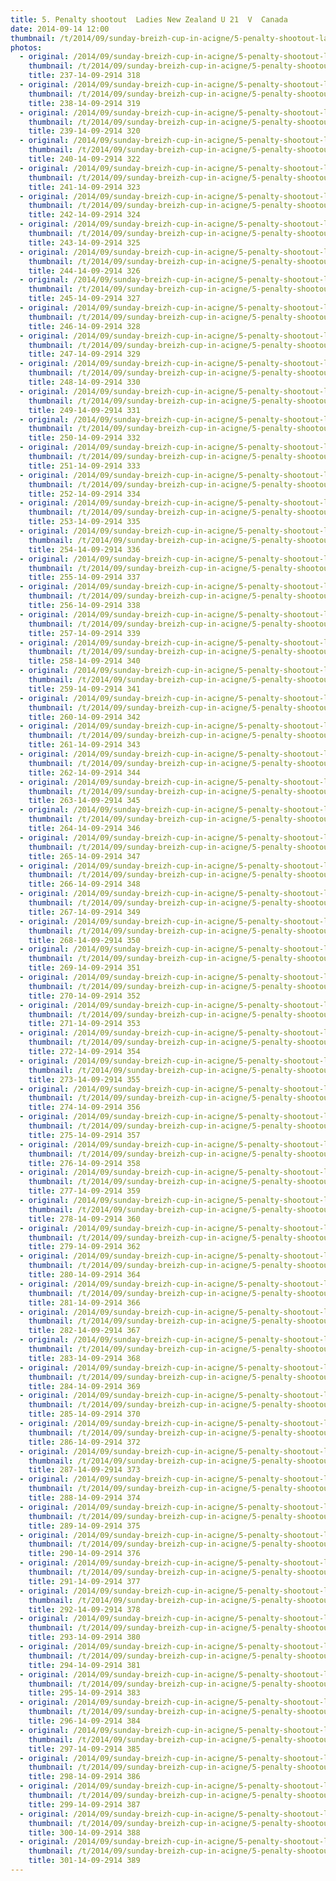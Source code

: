 ```yaml
---
title: 5. Penalty shootout  Ladies New Zealand U 21  V  Canada 
date: 2014-09-14 12:00
thumbnail: /t/2014/09/sunday-breizh-cup-in-acigne/5-penalty-shootout-ladies-new-zealand-u-21-v-canada/237-14-09-2914-318.jpg
photos:
  - original: /2014/09/sunday-breizh-cup-in-acigne/5-penalty-shootout-ladies-new-zealand-u-21-v-canada/237-14-09-2914-318.jpg
    thumbnail: /t/2014/09/sunday-breizh-cup-in-acigne/5-penalty-shootout-ladies-new-zealand-u-21-v-canada/237-14-09-2914-318.jpg
    title: 237-14-09-2914 318
  - original: /2014/09/sunday-breizh-cup-in-acigne/5-penalty-shootout-ladies-new-zealand-u-21-v-canada/238-14-09-2914-319.jpg
    thumbnail: /t/2014/09/sunday-breizh-cup-in-acigne/5-penalty-shootout-ladies-new-zealand-u-21-v-canada/238-14-09-2914-319.jpg
    title: 238-14-09-2914 319
  - original: /2014/09/sunday-breizh-cup-in-acigne/5-penalty-shootout-ladies-new-zealand-u-21-v-canada/239-14-09-2914-320.jpg
    thumbnail: /t/2014/09/sunday-breizh-cup-in-acigne/5-penalty-shootout-ladies-new-zealand-u-21-v-canada/239-14-09-2914-320.jpg
    title: 239-14-09-2914 320
  - original: /2014/09/sunday-breizh-cup-in-acigne/5-penalty-shootout-ladies-new-zealand-u-21-v-canada/240-14-09-2914-322.jpg
    thumbnail: /t/2014/09/sunday-breizh-cup-in-acigne/5-penalty-shootout-ladies-new-zealand-u-21-v-canada/240-14-09-2914-322.jpg
    title: 240-14-09-2914 322
  - original: /2014/09/sunday-breizh-cup-in-acigne/5-penalty-shootout-ladies-new-zealand-u-21-v-canada/241-14-09-2914-323.jpg
    thumbnail: /t/2014/09/sunday-breizh-cup-in-acigne/5-penalty-shootout-ladies-new-zealand-u-21-v-canada/241-14-09-2914-323.jpg
    title: 241-14-09-2914 323
  - original: /2014/09/sunday-breizh-cup-in-acigne/5-penalty-shootout-ladies-new-zealand-u-21-v-canada/242-14-09-2914-324.jpg
    thumbnail: /t/2014/09/sunday-breizh-cup-in-acigne/5-penalty-shootout-ladies-new-zealand-u-21-v-canada/242-14-09-2914-324.jpg
    title: 242-14-09-2914 324
  - original: /2014/09/sunday-breizh-cup-in-acigne/5-penalty-shootout-ladies-new-zealand-u-21-v-canada/243-14-09-2914-325.jpg
    thumbnail: /t/2014/09/sunday-breizh-cup-in-acigne/5-penalty-shootout-ladies-new-zealand-u-21-v-canada/243-14-09-2914-325.jpg
    title: 243-14-09-2914 325
  - original: /2014/09/sunday-breizh-cup-in-acigne/5-penalty-shootout-ladies-new-zealand-u-21-v-canada/244-14-09-2914-326.jpg
    thumbnail: /t/2014/09/sunday-breizh-cup-in-acigne/5-penalty-shootout-ladies-new-zealand-u-21-v-canada/244-14-09-2914-326.jpg
    title: 244-14-09-2914 326
  - original: /2014/09/sunday-breizh-cup-in-acigne/5-penalty-shootout-ladies-new-zealand-u-21-v-canada/245-14-09-2914-327.jpg
    thumbnail: /t/2014/09/sunday-breizh-cup-in-acigne/5-penalty-shootout-ladies-new-zealand-u-21-v-canada/245-14-09-2914-327.jpg
    title: 245-14-09-2914 327
  - original: /2014/09/sunday-breizh-cup-in-acigne/5-penalty-shootout-ladies-new-zealand-u-21-v-canada/246-14-09-2914-328.jpg
    thumbnail: /t/2014/09/sunday-breizh-cup-in-acigne/5-penalty-shootout-ladies-new-zealand-u-21-v-canada/246-14-09-2914-328.jpg
    title: 246-14-09-2914 328
  - original: /2014/09/sunday-breizh-cup-in-acigne/5-penalty-shootout-ladies-new-zealand-u-21-v-canada/247-14-09-2914-329.jpg
    thumbnail: /t/2014/09/sunday-breizh-cup-in-acigne/5-penalty-shootout-ladies-new-zealand-u-21-v-canada/247-14-09-2914-329.jpg
    title: 247-14-09-2914 329
  - original: /2014/09/sunday-breizh-cup-in-acigne/5-penalty-shootout-ladies-new-zealand-u-21-v-canada/248-14-09-2914-330.jpg
    thumbnail: /t/2014/09/sunday-breizh-cup-in-acigne/5-penalty-shootout-ladies-new-zealand-u-21-v-canada/248-14-09-2914-330.jpg
    title: 248-14-09-2914 330
  - original: /2014/09/sunday-breizh-cup-in-acigne/5-penalty-shootout-ladies-new-zealand-u-21-v-canada/249-14-09-2914-331.jpg
    thumbnail: /t/2014/09/sunday-breizh-cup-in-acigne/5-penalty-shootout-ladies-new-zealand-u-21-v-canada/249-14-09-2914-331.jpg
    title: 249-14-09-2914 331
  - original: /2014/09/sunday-breizh-cup-in-acigne/5-penalty-shootout-ladies-new-zealand-u-21-v-canada/250-14-09-2914-332.jpg
    thumbnail: /t/2014/09/sunday-breizh-cup-in-acigne/5-penalty-shootout-ladies-new-zealand-u-21-v-canada/250-14-09-2914-332.jpg
    title: 250-14-09-2914 332
  - original: /2014/09/sunday-breizh-cup-in-acigne/5-penalty-shootout-ladies-new-zealand-u-21-v-canada/251-14-09-2914-333.jpg
    thumbnail: /t/2014/09/sunday-breizh-cup-in-acigne/5-penalty-shootout-ladies-new-zealand-u-21-v-canada/251-14-09-2914-333.jpg
    title: 251-14-09-2914 333
  - original: /2014/09/sunday-breizh-cup-in-acigne/5-penalty-shootout-ladies-new-zealand-u-21-v-canada/252-14-09-2914-334.jpg
    thumbnail: /t/2014/09/sunday-breizh-cup-in-acigne/5-penalty-shootout-ladies-new-zealand-u-21-v-canada/252-14-09-2914-334.jpg
    title: 252-14-09-2914 334
  - original: /2014/09/sunday-breizh-cup-in-acigne/5-penalty-shootout-ladies-new-zealand-u-21-v-canada/253-14-09-2914-335.jpg
    thumbnail: /t/2014/09/sunday-breizh-cup-in-acigne/5-penalty-shootout-ladies-new-zealand-u-21-v-canada/253-14-09-2914-335.jpg
    title: 253-14-09-2914 335
  - original: /2014/09/sunday-breizh-cup-in-acigne/5-penalty-shootout-ladies-new-zealand-u-21-v-canada/254-14-09-2914-336.jpg
    thumbnail: /t/2014/09/sunday-breizh-cup-in-acigne/5-penalty-shootout-ladies-new-zealand-u-21-v-canada/254-14-09-2914-336.jpg
    title: 254-14-09-2914 336
  - original: /2014/09/sunday-breizh-cup-in-acigne/5-penalty-shootout-ladies-new-zealand-u-21-v-canada/255-14-09-2914-337.jpg
    thumbnail: /t/2014/09/sunday-breizh-cup-in-acigne/5-penalty-shootout-ladies-new-zealand-u-21-v-canada/255-14-09-2914-337.jpg
    title: 255-14-09-2914 337
  - original: /2014/09/sunday-breizh-cup-in-acigne/5-penalty-shootout-ladies-new-zealand-u-21-v-canada/256-14-09-2914-338.jpg
    thumbnail: /t/2014/09/sunday-breizh-cup-in-acigne/5-penalty-shootout-ladies-new-zealand-u-21-v-canada/256-14-09-2914-338.jpg
    title: 256-14-09-2914 338
  - original: /2014/09/sunday-breizh-cup-in-acigne/5-penalty-shootout-ladies-new-zealand-u-21-v-canada/257-14-09-2914-339.jpg
    thumbnail: /t/2014/09/sunday-breizh-cup-in-acigne/5-penalty-shootout-ladies-new-zealand-u-21-v-canada/257-14-09-2914-339.jpg
    title: 257-14-09-2914 339
  - original: /2014/09/sunday-breizh-cup-in-acigne/5-penalty-shootout-ladies-new-zealand-u-21-v-canada/258-14-09-2914-340.jpg
    thumbnail: /t/2014/09/sunday-breizh-cup-in-acigne/5-penalty-shootout-ladies-new-zealand-u-21-v-canada/258-14-09-2914-340.jpg
    title: 258-14-09-2914 340
  - original: /2014/09/sunday-breizh-cup-in-acigne/5-penalty-shootout-ladies-new-zealand-u-21-v-canada/259-14-09-2914-341.jpg
    thumbnail: /t/2014/09/sunday-breizh-cup-in-acigne/5-penalty-shootout-ladies-new-zealand-u-21-v-canada/259-14-09-2914-341.jpg
    title: 259-14-09-2914 341
  - original: /2014/09/sunday-breizh-cup-in-acigne/5-penalty-shootout-ladies-new-zealand-u-21-v-canada/260-14-09-2914-342.jpg
    thumbnail: /t/2014/09/sunday-breizh-cup-in-acigne/5-penalty-shootout-ladies-new-zealand-u-21-v-canada/260-14-09-2914-342.jpg
    title: 260-14-09-2914 342
  - original: /2014/09/sunday-breizh-cup-in-acigne/5-penalty-shootout-ladies-new-zealand-u-21-v-canada/261-14-09-2914-343.jpg
    thumbnail: /t/2014/09/sunday-breizh-cup-in-acigne/5-penalty-shootout-ladies-new-zealand-u-21-v-canada/261-14-09-2914-343.jpg
    title: 261-14-09-2914 343
  - original: /2014/09/sunday-breizh-cup-in-acigne/5-penalty-shootout-ladies-new-zealand-u-21-v-canada/262-14-09-2914-344.jpg
    thumbnail: /t/2014/09/sunday-breizh-cup-in-acigne/5-penalty-shootout-ladies-new-zealand-u-21-v-canada/262-14-09-2914-344.jpg
    title: 262-14-09-2914 344
  - original: /2014/09/sunday-breizh-cup-in-acigne/5-penalty-shootout-ladies-new-zealand-u-21-v-canada/263-14-09-2914-345.jpg
    thumbnail: /t/2014/09/sunday-breizh-cup-in-acigne/5-penalty-shootout-ladies-new-zealand-u-21-v-canada/263-14-09-2914-345.jpg
    title: 263-14-09-2914 345
  - original: /2014/09/sunday-breizh-cup-in-acigne/5-penalty-shootout-ladies-new-zealand-u-21-v-canada/264-14-09-2914-346.jpg
    thumbnail: /t/2014/09/sunday-breizh-cup-in-acigne/5-penalty-shootout-ladies-new-zealand-u-21-v-canada/264-14-09-2914-346.jpg
    title: 264-14-09-2914 346
  - original: /2014/09/sunday-breizh-cup-in-acigne/5-penalty-shootout-ladies-new-zealand-u-21-v-canada/265-14-09-2914-347.jpg
    thumbnail: /t/2014/09/sunday-breizh-cup-in-acigne/5-penalty-shootout-ladies-new-zealand-u-21-v-canada/265-14-09-2914-347.jpg
    title: 265-14-09-2914 347
  - original: /2014/09/sunday-breizh-cup-in-acigne/5-penalty-shootout-ladies-new-zealand-u-21-v-canada/266-14-09-2914-348.jpg
    thumbnail: /t/2014/09/sunday-breizh-cup-in-acigne/5-penalty-shootout-ladies-new-zealand-u-21-v-canada/266-14-09-2914-348.jpg
    title: 266-14-09-2914 348
  - original: /2014/09/sunday-breizh-cup-in-acigne/5-penalty-shootout-ladies-new-zealand-u-21-v-canada/267-14-09-2914-349.jpg
    thumbnail: /t/2014/09/sunday-breizh-cup-in-acigne/5-penalty-shootout-ladies-new-zealand-u-21-v-canada/267-14-09-2914-349.jpg
    title: 267-14-09-2914 349
  - original: /2014/09/sunday-breizh-cup-in-acigne/5-penalty-shootout-ladies-new-zealand-u-21-v-canada/268-14-09-2914-350.jpg
    thumbnail: /t/2014/09/sunday-breizh-cup-in-acigne/5-penalty-shootout-ladies-new-zealand-u-21-v-canada/268-14-09-2914-350.jpg
    title: 268-14-09-2914 350
  - original: /2014/09/sunday-breizh-cup-in-acigne/5-penalty-shootout-ladies-new-zealand-u-21-v-canada/269-14-09-2914-351.jpg
    thumbnail: /t/2014/09/sunday-breizh-cup-in-acigne/5-penalty-shootout-ladies-new-zealand-u-21-v-canada/269-14-09-2914-351.jpg
    title: 269-14-09-2914 351
  - original: /2014/09/sunday-breizh-cup-in-acigne/5-penalty-shootout-ladies-new-zealand-u-21-v-canada/270-14-09-2914-352.jpg
    thumbnail: /t/2014/09/sunday-breizh-cup-in-acigne/5-penalty-shootout-ladies-new-zealand-u-21-v-canada/270-14-09-2914-352.jpg
    title: 270-14-09-2914 352
  - original: /2014/09/sunday-breizh-cup-in-acigne/5-penalty-shootout-ladies-new-zealand-u-21-v-canada/271-14-09-2914-353.jpg
    thumbnail: /t/2014/09/sunday-breizh-cup-in-acigne/5-penalty-shootout-ladies-new-zealand-u-21-v-canada/271-14-09-2914-353.jpg
    title: 271-14-09-2914 353
  - original: /2014/09/sunday-breizh-cup-in-acigne/5-penalty-shootout-ladies-new-zealand-u-21-v-canada/272-14-09-2914-354.jpg
    thumbnail: /t/2014/09/sunday-breizh-cup-in-acigne/5-penalty-shootout-ladies-new-zealand-u-21-v-canada/272-14-09-2914-354.jpg
    title: 272-14-09-2914 354
  - original: /2014/09/sunday-breizh-cup-in-acigne/5-penalty-shootout-ladies-new-zealand-u-21-v-canada/273-14-09-2914-355.jpg
    thumbnail: /t/2014/09/sunday-breizh-cup-in-acigne/5-penalty-shootout-ladies-new-zealand-u-21-v-canada/273-14-09-2914-355.jpg
    title: 273-14-09-2914 355
  - original: /2014/09/sunday-breizh-cup-in-acigne/5-penalty-shootout-ladies-new-zealand-u-21-v-canada/274-14-09-2914-356.jpg
    thumbnail: /t/2014/09/sunday-breizh-cup-in-acigne/5-penalty-shootout-ladies-new-zealand-u-21-v-canada/274-14-09-2914-356.jpg
    title: 274-14-09-2914 356
  - original: /2014/09/sunday-breizh-cup-in-acigne/5-penalty-shootout-ladies-new-zealand-u-21-v-canada/275-14-09-2914-357.jpg
    thumbnail: /t/2014/09/sunday-breizh-cup-in-acigne/5-penalty-shootout-ladies-new-zealand-u-21-v-canada/275-14-09-2914-357.jpg
    title: 275-14-09-2914 357
  - original: /2014/09/sunday-breizh-cup-in-acigne/5-penalty-shootout-ladies-new-zealand-u-21-v-canada/276-14-09-2914-358.jpg
    thumbnail: /t/2014/09/sunday-breizh-cup-in-acigne/5-penalty-shootout-ladies-new-zealand-u-21-v-canada/276-14-09-2914-358.jpg
    title: 276-14-09-2914 358
  - original: /2014/09/sunday-breizh-cup-in-acigne/5-penalty-shootout-ladies-new-zealand-u-21-v-canada/277-14-09-2914-359.jpg
    thumbnail: /t/2014/09/sunday-breizh-cup-in-acigne/5-penalty-shootout-ladies-new-zealand-u-21-v-canada/277-14-09-2914-359.jpg
    title: 277-14-09-2914 359
  - original: /2014/09/sunday-breizh-cup-in-acigne/5-penalty-shootout-ladies-new-zealand-u-21-v-canada/278-14-09-2914-360.jpg
    thumbnail: /t/2014/09/sunday-breizh-cup-in-acigne/5-penalty-shootout-ladies-new-zealand-u-21-v-canada/278-14-09-2914-360.jpg
    title: 278-14-09-2914 360
  - original: /2014/09/sunday-breizh-cup-in-acigne/5-penalty-shootout-ladies-new-zealand-u-21-v-canada/279-14-09-2914-362.jpg
    thumbnail: /t/2014/09/sunday-breizh-cup-in-acigne/5-penalty-shootout-ladies-new-zealand-u-21-v-canada/279-14-09-2914-362.jpg
    title: 279-14-09-2914 362
  - original: /2014/09/sunday-breizh-cup-in-acigne/5-penalty-shootout-ladies-new-zealand-u-21-v-canada/280-14-09-2914-364.jpg
    thumbnail: /t/2014/09/sunday-breizh-cup-in-acigne/5-penalty-shootout-ladies-new-zealand-u-21-v-canada/280-14-09-2914-364.jpg
    title: 280-14-09-2914 364
  - original: /2014/09/sunday-breizh-cup-in-acigne/5-penalty-shootout-ladies-new-zealand-u-21-v-canada/281-14-09-2914-366.jpg
    thumbnail: /t/2014/09/sunday-breizh-cup-in-acigne/5-penalty-shootout-ladies-new-zealand-u-21-v-canada/281-14-09-2914-366.jpg
    title: 281-14-09-2914 366
  - original: /2014/09/sunday-breizh-cup-in-acigne/5-penalty-shootout-ladies-new-zealand-u-21-v-canada/282-14-09-2914-367.jpg
    thumbnail: /t/2014/09/sunday-breizh-cup-in-acigne/5-penalty-shootout-ladies-new-zealand-u-21-v-canada/282-14-09-2914-367.jpg
    title: 282-14-09-2914 367
  - original: /2014/09/sunday-breizh-cup-in-acigne/5-penalty-shootout-ladies-new-zealand-u-21-v-canada/283-14-09-2914-368.jpg
    thumbnail: /t/2014/09/sunday-breizh-cup-in-acigne/5-penalty-shootout-ladies-new-zealand-u-21-v-canada/283-14-09-2914-368.jpg
    title: 283-14-09-2914 368
  - original: /2014/09/sunday-breizh-cup-in-acigne/5-penalty-shootout-ladies-new-zealand-u-21-v-canada/284-14-09-2914-369.jpg
    thumbnail: /t/2014/09/sunday-breizh-cup-in-acigne/5-penalty-shootout-ladies-new-zealand-u-21-v-canada/284-14-09-2914-369.jpg
    title: 284-14-09-2914 369
  - original: /2014/09/sunday-breizh-cup-in-acigne/5-penalty-shootout-ladies-new-zealand-u-21-v-canada/285-14-09-2914-370.jpg
    thumbnail: /t/2014/09/sunday-breizh-cup-in-acigne/5-penalty-shootout-ladies-new-zealand-u-21-v-canada/285-14-09-2914-370.jpg
    title: 285-14-09-2914 370
  - original: /2014/09/sunday-breizh-cup-in-acigne/5-penalty-shootout-ladies-new-zealand-u-21-v-canada/286-14-09-2914-372.jpg
    thumbnail: /t/2014/09/sunday-breizh-cup-in-acigne/5-penalty-shootout-ladies-new-zealand-u-21-v-canada/286-14-09-2914-372.jpg
    title: 286-14-09-2914 372
  - original: /2014/09/sunday-breizh-cup-in-acigne/5-penalty-shootout-ladies-new-zealand-u-21-v-canada/287-14-09-2914-373.jpg
    thumbnail: /t/2014/09/sunday-breizh-cup-in-acigne/5-penalty-shootout-ladies-new-zealand-u-21-v-canada/287-14-09-2914-373.jpg
    title: 287-14-09-2914 373
  - original: /2014/09/sunday-breizh-cup-in-acigne/5-penalty-shootout-ladies-new-zealand-u-21-v-canada/288-14-09-2914-374.jpg
    thumbnail: /t/2014/09/sunday-breizh-cup-in-acigne/5-penalty-shootout-ladies-new-zealand-u-21-v-canada/288-14-09-2914-374.jpg
    title: 288-14-09-2914 374
  - original: /2014/09/sunday-breizh-cup-in-acigne/5-penalty-shootout-ladies-new-zealand-u-21-v-canada/289-14-09-2914-375.jpg
    thumbnail: /t/2014/09/sunday-breizh-cup-in-acigne/5-penalty-shootout-ladies-new-zealand-u-21-v-canada/289-14-09-2914-375.jpg
    title: 289-14-09-2914 375
  - original: /2014/09/sunday-breizh-cup-in-acigne/5-penalty-shootout-ladies-new-zealand-u-21-v-canada/290-14-09-2914-376.jpg
    thumbnail: /t/2014/09/sunday-breizh-cup-in-acigne/5-penalty-shootout-ladies-new-zealand-u-21-v-canada/290-14-09-2914-376.jpg
    title: 290-14-09-2914 376
  - original: /2014/09/sunday-breizh-cup-in-acigne/5-penalty-shootout-ladies-new-zealand-u-21-v-canada/291-14-09-2914-377.jpg
    thumbnail: /t/2014/09/sunday-breizh-cup-in-acigne/5-penalty-shootout-ladies-new-zealand-u-21-v-canada/291-14-09-2914-377.jpg
    title: 291-14-09-2914 377
  - original: /2014/09/sunday-breizh-cup-in-acigne/5-penalty-shootout-ladies-new-zealand-u-21-v-canada/292-14-09-2914-378.jpg
    thumbnail: /t/2014/09/sunday-breizh-cup-in-acigne/5-penalty-shootout-ladies-new-zealand-u-21-v-canada/292-14-09-2914-378.jpg
    title: 292-14-09-2914 378
  - original: /2014/09/sunday-breizh-cup-in-acigne/5-penalty-shootout-ladies-new-zealand-u-21-v-canada/293-14-09-2914-380.jpg
    thumbnail: /t/2014/09/sunday-breizh-cup-in-acigne/5-penalty-shootout-ladies-new-zealand-u-21-v-canada/293-14-09-2914-380.jpg
    title: 293-14-09-2914 380
  - original: /2014/09/sunday-breizh-cup-in-acigne/5-penalty-shootout-ladies-new-zealand-u-21-v-canada/294-14-09-2914-381.jpg
    thumbnail: /t/2014/09/sunday-breizh-cup-in-acigne/5-penalty-shootout-ladies-new-zealand-u-21-v-canada/294-14-09-2914-381.jpg
    title: 294-14-09-2914 381
  - original: /2014/09/sunday-breizh-cup-in-acigne/5-penalty-shootout-ladies-new-zealand-u-21-v-canada/295-14-09-2914-383.jpg
    thumbnail: /t/2014/09/sunday-breizh-cup-in-acigne/5-penalty-shootout-ladies-new-zealand-u-21-v-canada/295-14-09-2914-383.jpg
    title: 295-14-09-2914 383
  - original: /2014/09/sunday-breizh-cup-in-acigne/5-penalty-shootout-ladies-new-zealand-u-21-v-canada/296-14-09-2914-384.jpg
    thumbnail: /t/2014/09/sunday-breizh-cup-in-acigne/5-penalty-shootout-ladies-new-zealand-u-21-v-canada/296-14-09-2914-384.jpg
    title: 296-14-09-2914 384
  - original: /2014/09/sunday-breizh-cup-in-acigne/5-penalty-shootout-ladies-new-zealand-u-21-v-canada/297-14-09-2914-385.jpg
    thumbnail: /t/2014/09/sunday-breizh-cup-in-acigne/5-penalty-shootout-ladies-new-zealand-u-21-v-canada/297-14-09-2914-385.jpg
    title: 297-14-09-2914 385
  - original: /2014/09/sunday-breizh-cup-in-acigne/5-penalty-shootout-ladies-new-zealand-u-21-v-canada/298-14-09-2914-386.jpg
    thumbnail: /t/2014/09/sunday-breizh-cup-in-acigne/5-penalty-shootout-ladies-new-zealand-u-21-v-canada/298-14-09-2914-386.jpg
    title: 298-14-09-2914 386
  - original: /2014/09/sunday-breizh-cup-in-acigne/5-penalty-shootout-ladies-new-zealand-u-21-v-canada/299-14-09-2914-387.jpg
    thumbnail: /t/2014/09/sunday-breizh-cup-in-acigne/5-penalty-shootout-ladies-new-zealand-u-21-v-canada/299-14-09-2914-387.jpg
    title: 299-14-09-2914 387
  - original: /2014/09/sunday-breizh-cup-in-acigne/5-penalty-shootout-ladies-new-zealand-u-21-v-canada/300-14-09-2914-388.jpg
    thumbnail: /t/2014/09/sunday-breizh-cup-in-acigne/5-penalty-shootout-ladies-new-zealand-u-21-v-canada/300-14-09-2914-388.jpg
    title: 300-14-09-2914 388
  - original: /2014/09/sunday-breizh-cup-in-acigne/5-penalty-shootout-ladies-new-zealand-u-21-v-canada/301-14-09-2914-389.jpg
    thumbnail: /t/2014/09/sunday-breizh-cup-in-acigne/5-penalty-shootout-ladies-new-zealand-u-21-v-canada/301-14-09-2914-389.jpg
    title: 301-14-09-2914 389
---
```


